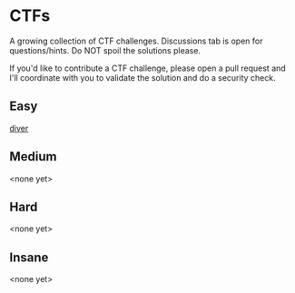# CTFs
A growing collection of CTF challenges. Discussions tab is open for questions/hints. Do NOT spoil the solutions please.

If you'd like to contribute a CTF challenge, please open a pull request and I'll coordinate with you to validate the solution and do a security check.

## Easy
[diver](diver)

## Medium
\<none yet>

## Hard
\<none yet>

## Insane
\<none yet>
